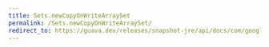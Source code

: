 ```yaml
---
title: Sets.newCopyOnWriteArraySet
permalink: /Sets.newCopyOnWriteArraySet/
redirect_to: https://guava.dev/releases/snapshot-jre/api/docs/com/google/common/collect/Sets.html#newCopyOnWriteArraySet--
---
```

